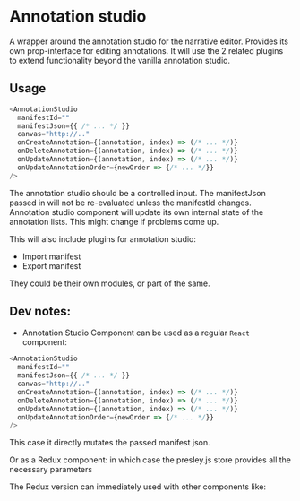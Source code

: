 # Annotation studio

A wrapper around the annotation studio for the narrative editor. Provides its own prop-interface
for editing annotations. It will use the 2 related plugins to extend functionality beyond
the vanilla annotation studio.

## Usage

```js
<AnnotationStudio
  manifestId=""
  manifestJson={{ /* ... */ }}
  canvas="http://.."
  onCreateAnnotation={(annotation, index) => (/* ... */)}
  onDeleteAnnotation={(annotation, index) => (/* ... */)}
  onUpdateAnnotation={(annotation, index) => (/* ... */)}
  onUpdateAnnotationOrder={newOrder => {/* ... */}}
/>
```

The annotation studio should be a controlled input. The manifestJson passed in will not be
re-evaluated unless the manifestId changes. Annotation studio component will update its own
internal state of the annotation lists. This might change if problems come up.

This will also include plugins for annotation studio:

- Import manifest
- Export manifest

They could be their own modules, or part of the same.

## Dev notes:

- Annotation Studio Component can be used as a regular `React` component:

```js
<AnnotationStudio
  manifestId=""
  manifestJson={{ /* ... */ }}
  canvas="http://.."
  onCreateAnnotation={(annotation, index) => (/* ... */)}
  onDeleteAnnotation={(annotation, index) => (/* ... */)}
  onUpdateAnnotation={(annotation, index) => (/* ... */)}
  onUpdateAnnotationOrder={newOrder => {/* ... */}}
/>
```

This case it directly mutates the passed manifest json.

Or as a Redux component: in which case the presley.js store provides all the necessary parameters
<PresleyJSProvider>
<AnotationStudio />
<PresleYJSProvider>

The Redux version can immediately used with other components like:
<PresleyJSProvider>
<AnotationStudio />
<MetadataEditor />
<RangeEditor />
<PresleYJSProvider>
